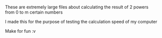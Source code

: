 These are extremely large files about calculating the result of 2 powers from 0 to m certain numbers

I made this for the purpose of testing the calculation speed of my computer

Make for fun :v
